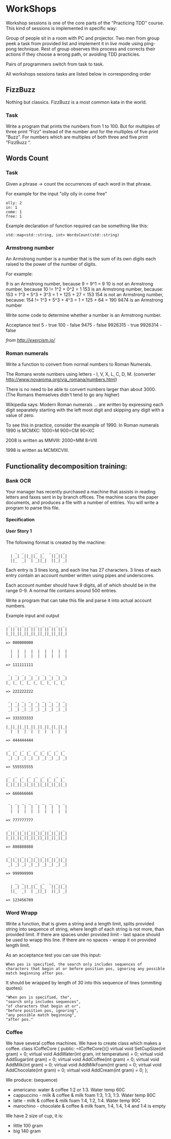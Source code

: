 ﻿# WorkShops

Workshop sessions is one of the core parts of the "Practicing TDD" course. This kind of sessions is implemented in specific way:

Group of people sit in a room with PC and projector. Two men from group peek a task from provided list and implement it in _live_ mode using ping-pong technique. Rest of group observes this process and corrects their actions if they choose a wrong path, or avoiding TDD practicies.

Pairs of programmers switch from task to task.

All workshops sessions tasks are listed below in corresponding order

## FizzBuzz

Nothing but classics. FizzBuzz is a most common kata in the world.

### Task

Write a program that prints the numbers from 1 to 100. But for multiples of three print “Fizz” instead of the number and for the multiples of five print “Buzz”. For numbers which are multiples of both three and five print “FizzBuzz “.

## Words Count

### Task

Given a phrase -> count the occurrences of each word in that phrase.

For example for the input "olly olly in come free"

```
olly: 2
in: 1
come: 1
free: 1
```

Example declaration of function required can be something like this:

```
std::map<std::string, int> WordsCount(std::string)
```

### Armstrong number 

An Armstrong number is a number that is the sum of its own digits each raised to the power of the number of digits.

For example:

9 is an Armstrong number, because 9 = 9^1 = 9
10 is not an Armstrong number, because 10 != 1^2 + 0^2 = 1
153 is an Armstrong number, because: 153 = 1^3 + 5^3 + 3^3 = 1 + 125 + 27 = 153
154 is not an Armstrong number, because: 154 != 1^3 + 5^3 + 4^3 = 1 + 125 + 64 = 190
9474 is an Armstrong number

Write some code to determine whether a number is an Armstrong number.

Acceptance test
5 - true
100 - false
9475 - false
9926315 - true
9926314 - false

_from http://exercism.io/_

### Roman numerals

Write a function to convert from normal numbers to Roman Numerals.

The Romans wrote numbers using letters - I, V, X, L, C, D, M. (converter http://www.novaroma.org/via_romana/numbers.html)

There is no need to be able to convert numbers larger than about 3000. (The Romans themselves didn't tend to go any higher)

Wikipedia says: Modern Roman numerals ... are written by expressing each digit separately starting with the left most digit and skipping any digit with a value of zero.

To see this in practice, consider the example of 1990.
In Roman numerals 1990 is MCMXC:
1000=M 900=CM 90=XC

2008 is written as MMVIII:
2000=MM 8=VIII

1998 is written as MCMXCVIII.

## Functionality decomposition training:

### Bank OCR

Your manager has recently purchased a machine that assists in reading letters and faxes sent in by branch offices. The machine scans the paper documents, and produces a file with a number of entries. You will write a program to parse this file.

#### Specification
#### User Story 1

The following format is created by the machine:
```
    _  _     _  _  _  _  _
  | _| _||_||_ |_   ||_||_|
  ||_  _|  | _||_|  ||_| _|
```
Each entry is 3 lines long, and each line has 27 characters. 3 lines of each entry contain an account number written using pipes and underscores.

Each account number should have 9 digits, all of which should be in the range 0-9. A normal file contains around 500 entries.

Write a program that can take this file and parse it into actual account numbers.

Example input and output
```
 _  _  _  _  _  _  _  _  _
| || || || || || || || || |
|_||_||_||_||_||_||_||_||_|

=> 000000000

  |  |  |  |  |  |  |  |  |
  |  |  |  |  |  |  |  |  |

=> 111111111

 _  _  _  _  _  _  _  _  _
 _| _| _| _| _| _| _| _| _|
|_ |_ |_ |_ |_ |_ |_ |_ |_

=> 222222222

 _  _  _  _  _  _  _  _  _
 _| _| _| _| _| _| _| _| _|
 _| _| _| _| _| _| _| _| _|

=> 333333333

|_||_||_||_||_||_||_||_||_|
  |  |  |  |  |  |  |  |  |

=> 444444444

 _  _  _  _  _  _  _  _  _
|_ |_ |_ |_ |_ |_ |_ |_ |_
 _| _| _| _| _| _| _| _| _|

=> 555555555

 _  _  _  _  _  _  _  _  _
|_ |_ |_ |_ |_ |_ |_ |_ |_
|_||_||_||_||_||_||_||_||_|

=> 666666666

 _  _  _  _  _  _  _  _  _
  |  |  |  |  |  |  |  |  |
  |  |  |  |  |  |  |  |  |

=> 777777777

 _  _  _  _  _  _  _  _  _
|_||_||_||_||_||_||_||_||_|
|_||_||_||_||_||_||_||_||_|

=> 888888888

 _  _  _  _  _  _  _  _  _
|_||_||_||_||_||_||_||_||_|
 _| _| _| _| _| _| _| _| _|

=> 999999999

    _  _     _  _  _  _  _
  | _| _||_||_ |_   ||_||_|
  ||_  _|  | _||_|  ||_| _|

=> 123456789
```

### Word Wrapp

Write a function, that is given a string and a length limit, splits provided string into sequence of string, where length of each string is not more, than provided limit. If there are spaces under provided limit - last space should be used to wrapp this line. If there are no spaces - wrapp it on provided length limit.

As an acceptance test you can use this input:
```
When pos is specified, the search only includes sequences of characters that begin at or before position pos, ignoring any possible match beginning after pos.
```
It should be wrapped by length of 30 into this sequence of lines (ommiting quotes):
```
"When pos is specified, the",
"search only includes sequences",
"of characters that begin at or",
"before position pos, ignoring",
"any possible match beginning",
"after pos."
```

### Coffee
We have several coffee machines. We have to create class which makes a coffee.
class ICoffeCore
{
public:
    ~ICoffeCore(){}
    virtual void SetCupSize(int gram) = 0;
    virtual void AddWater(int gram, int temperature) = 0;
    virtual void AddSugar(int gram) = 0;
    virtual void AddCoffee(int gram) = 0;
    virtual void AddMilk(int gram) = 0;
    virtual void AddMilkFoam(int gram) = 0;
    virtual void AddChocolate(int gram) = 0;
    virtual void AddCream(int gram) = 0;
};

We produce:
(sequence)
- americano: water & coffee 1:2 or 1:3. Water temp 60C
- cappuccino - milk & coffee & milk foam 1:3, 1:3, 1:3. Water temp 80C
- latte - milk & coffee & milk foam 1:4, 1:2, 1:4. Water temp 90C
- marochino - chocolate & coffee & milk foam, 1:4, 1:4, 1:4 and 1:4 is empty

We have 2 size of cup, it is:
- little 100 gram
- big 140 gram

